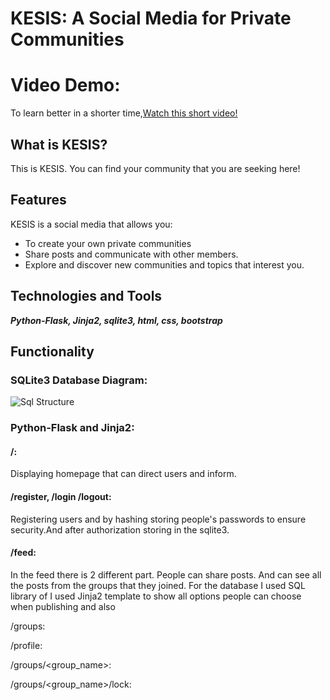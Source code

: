 # KESIS: A Social Media for Private Communities

# Video Demo:
To learn better in a shorter time,[Watch this short video!](google.com)

## What is KESIS?

This is KESIS. You can find your community that you are seeking here!

## Features
KESIS is a social media that allows you:
* To create your own private communities
* Share posts and communicate with other members.
* Explore and discover new communities and topics that interest you.

## Technologies and Tools
**_Python-Flask, Jinja2, sqlite3, html, css, bootstrap_**

## Functionality

### SQLite3 Database Diagram:
![Sql Structure](database.png)


### Python-Flask and Jinja2:
#### /:
Displaying homepage that can direct users and inform.

#### /register, /login /logout:
Registering users and by hashing storing people's passwords to ensure security.And after authorization storing in the sqlite3.


#### /feed:
In the feed there is 2 different part. People can share posts. And can see all the posts from the groups that they joined. For the database I used SQL library of  I used Jinja2 template to show all options people can choose when publishing and also

/groups:

/profile:

/groups/<group_name>:

/groups/<group_name>/lock:




